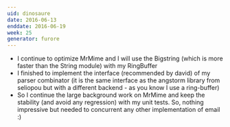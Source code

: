 ```yaml
---
uid: dinosaure
date: 2016-06-13
enddate: 2016-06-19
week: 25
generator: furore
---
```


* I continue to optimize MrMime and I will use the Bigstring (which is more faster than the String module) with my RingBuffer
* I finished to implement the interface (recommended by david) of my parser combinator (it is the same interface as the angstorm library from seliopou but with a different backend - as you know I use a ring-buffer)
* So I continue the large background work on MrMime and keep the stability (and avoid any regression) with my unit tests. So, nothing impressive but needed to concurrent any other implementation of email :)

